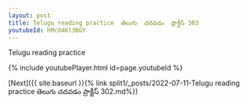 ```yaml
---
layout: post
title: Telugu reading practice  తెలుగు  చదవడం  ప్రాక్టీస్ 303
youtubeId: hMcO4Kl3BGY
---
```

 
 
Telugu reading practice
 
 
 
 
 


{% include youtubePlayer.html id=page.youtubeId %}
 
[Next]({{ site.baseurl }}{% link  split1/_posts/2022-07-11-Telugu reading practice  తెలుగు  చదవడం  ప్రాక్టీస్ 302.md%})
 
